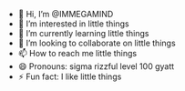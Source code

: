 - 👋 Hi, I’m @IMMEGAMIND
- 👀 I’m interested in little things
- 🌱 I’m currently learning little things
- 💞️ I’m looking to collaborate on little things
- 📫 How to reach me little  things
- 😄 Pronouns: sigma rizzful level 100 gyatt
- ⚡ Fun fact: I like little things

<!---
IMMEGAMIND/IMMEGAMIND is a ✨ special ✨ repository because its `README.md` (this file) appears on your GitHub profile.
You can click the Preview link to take a look at your changes.
--->
